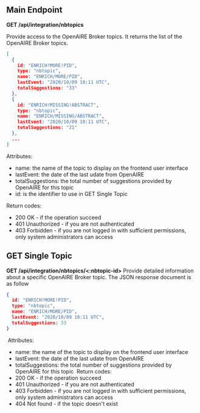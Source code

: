 ## Main Endpoint
**GET /api/integration/nbtopics**

Provide access to the OpenAIRE Broker topics. It returns the list of the OpenAIRE Broker topics.

```json
[
  {
    id: "ENRICH!MORE!PID",
    type: "nbtopic",
    name: "ENRICH/MORE/PID",
    lastEvent: "2020/10/09 10:11 UTC",
    totalSuggestions: "33"
  },
  {
    id: "ENRICH!MISSING!ABSTRACT",
    type: "nbtopic",
    name: "ENRICH/MISSING/ABSTRACT",
    lastEvent: "2020/10/09 10:11 UTC",
    totalSuggestions: "21"
  },
  ...
]
```
Attributes:
* name: the name of the topic to display on the frontend user interface
* lastEvent: the date of the last udate from OpenAIRE
* totalSuggestions: the total number of suggestions provided by OpenAIRE for this topic
* id: is the identifier to use in GET Single Topic

Return codes:
* 200 OK - if the operation succeed
* 401 Unauthorized - if you are not authenticated
* 403 Forbidden - if you are not logged in with sufficient permissions, only system administrators can access

## GET Single Topic
**GET /api/integration/nbtopics/<:nbtopic-id>**
​
Provide detailed information about a specific OpenAIRE Broker topic. The JSON response document is as follow
​
```json
{
  id: "ENRICH!MORE!PID",
  type: "nbtopic",
  name: "ENRICH/MORE/PID",
  lastEvent: "2020/10/09 10:11 UTC",
  totalSuggestions: 33
}
 ```
​
Attributes:
* name: the name of the topic to display on the frontend user interface
* lastEvent: the date of the last udate from OpenAIRE
* totalSuggestions: the total number of suggestions provided by OpenAIRE for this topic
​
Return codes:
* 200 OK - if the operation succeed
* 401 Unauthorized - if you are not authenticated
* 403 Forbidden - if you are not logged in with sufficient permissions, only system administrators can access
* 404 Not found - if the topic doesn't exist
